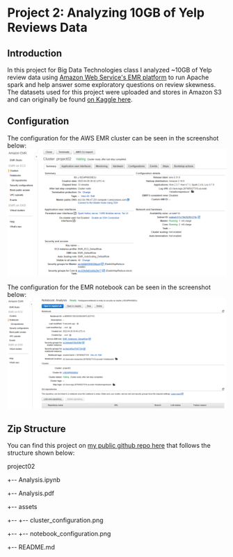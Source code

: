 # Project 2: Analyzing 10GB of Yelp Reviews Data

## Introduction
In this project for Big Data Technologies class I analyzed ~10GB of Yelp review data using [Amazon Web Service's EMR platform](https://aws.amazon.com/emr/) to run Apache spark and help answer some exploratory questions on review skewness. The datasets used for this project were uploaded and stores in Amazon S3 and can originally be found [on Kaggle here](https://www.kaggle.com/datasets/yelp-dataset/yelp-dataset).

## Configuration
The configuration for the AWS EMR cluster can be seen in the screenshot below:
![cluster_configuration](assets/cluster_configuration.png)

The configuration for the EMR notebook can be seen in the screenshot below:
![notebook_configuration](assets/notebook_configuration.png)

## Zip Structure
You can find this project on [my public github repo here](https://github.com/xyjiang970/bigdatatechClass/tree/main/project02) that follows the structure shown below:

project02

+-- Analysis.ipynb

+-- Analysis.pdf

+-- assets

+-- +-- cluster_configuration.png

+-- +-- notebook_configuration.png

+-- README.md
 
